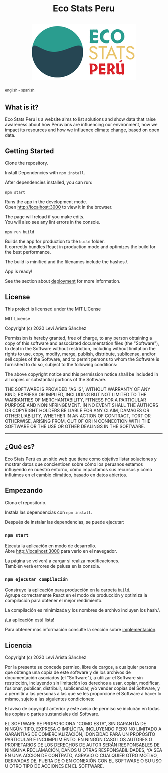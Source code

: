 # <div align="center"> Eco Stats Peru <br/> <br/> <img src="./src/assets/eco-stats-peru-nav-logo.svg"> </div>

<sup>[english](#english) - [spanish](#español)</sup>

<a name="english"></a>
## What is it?

Eco Stats Peru is a website aims to list solutions and show data that raise awareness about how Peruvians are influencing our environment, how we impact its resources and how we influence climate change, based on open data.

## Getting Started

Clone the repository.

Install Dependencies with `npm install`.

After dependencies installed, you can run:

`npm start`

Runs the app in the development mode.\
Open [http://localhost:3000](http://localhost:3000) to view it in the browser.

The page will reload if you make edits.\
You will also see any lint errors in the console.

`npm run build`

Builds the app for production to the `build` folder.\
It correctly bundles React in production mode and optimizes the build for the best performance.

The build is minified and the filenames include the hashes.\

App is ready!

See the section about [deployment](https://facebook.github.io/create-react-app/docs/deployment) for more information.

## License

This project is licensed under the MIT LiCense

MIT License

Copyright (c) 2020 Leví Arista Sánchez

Permission is hereby granted, free of charge, to any person obtaining a copy
of this software and associated documentation files (the "Software"), to deal
in the Software without restriction, including without limitation the rights
to use, copy, modify, merge, publish, distribute, sublicense, and/or sell
copies of the Software, and to permit persons to whom the Software is
furnished to do so, subject to the following conditions:

The above copyright notice and this permission notice shall be included in all
copies or substantial portions of the Software.

THE SOFTWARE IS PROVIDED "AS IS", WITHOUT WARRANTY OF ANY KIND, EXPRESS OR
IMPLIED, INCLUDING BUT NOT LIMITED TO THE WARRANTIES OF MERCHANTABILITY,
FITNESS FOR A PARTICULAR PURPOSE AND NONINFRINGEMENT. IN NO EVENT SHALL THE
AUTHORS OR COPYRIGHT HOLDERS BE LIABLE FOR ANY CLAIM, DAMAGES OR OTHER
LIABILITY, WHETHER IN AN ACTION OF CONTRACT, TORT OR OTHERWISE, ARISING FROM,
OUT OF OR IN CONNECTION WITH THE SOFTWARE OR THE USE OR OTHER DEALINGS IN THE
SOFTWARE.


---

<a name="español"></a>

## ¿Qué es?

Eco Stats Perú es un sitio web que tiene como objetivo listar soluciones y mostrar datos que concienticen sobre cómo los peruanos estamos influyendo en nuestro entorno, cómo impactamos sus recursos y cómo influimos en el cambio climático, basado en datos abiertos.

## Empezando

Clona el repositorio.

Instala las dependencias con `npm install`.

Después de instalar las dependencias, se puede ejecutar:
### `npm start`

Ejecuta la aplicación en modo de desarrollo.\
Abre [http://localhost:3000](http://localhost:3000) para verlo en el navegador.

La página se volverá a cargar si realiza modificaciones.\
También verá errores de pelusa en la consola.

### `npm ejecutar compilación`

Construye la aplicación para producción en la carpeta `build`.\
Agrupa correctamente React en el modo de producción y optimiza la compilación para obtener el mejor rendimiento.

La compilación es minimizada y los nombres de archivo incluyen los hash.\

¡La aplicación está lista!

Para obtener más información consulte la sección sobre [implementación](https://facebook.github.io/create-react-app/docs/deployment).

## Licencia

Copyright (c) 2020 Leví Arista Sánchez

Por la presente se concede permiso, libre de cargos, a cualquier persona que obtenga una copia de este software y de los archivos de documentación asociados (el "Software"), a utilizar el Software sin restricción, incluyendo sin limitación los derechos a usar, copiar, modificar, fusionar, publicar, distribuir, sublicenciar, y/o vender copias del Software, y a permitir a las personas a las que se les proporcione el Software a hacer lo mismo, sujeto a las siguientes condiciones:

El aviso de copyright anterior y este aviso de permiso se incluirán en todas las copias o partes sustanciales del Software.

EL SOFTWARE SE PROPORCIONA "COMO ESTA", SIN GARANTÍA DE NINGÚN TIPO, EXPRESA O IMPLÍCITA, INCLUYENDO PERO NO LIMITADO A GARANTÍAS DE COMERCIALIZACIÓN, IDONEIDAD PARA UN PROPÓSITO PARTICULAR E INCUMPLIMIENTO. EN NINGÚN CASO LOS AUTORES O PROPIETARIOS DE LOS DERECHOS DE AUTOR SERÁN RESPONSABLES DE NINGUNA RECLAMACIÓN, DAÑOS U OTRAS RESPONSABILIDADES, YA SEA EN UNA ACCIÓN DE CONTRATO, AGRAVIO O CUALQUIER OTRO MOTIVO, DERIVADAS DE, FUERA DE O EN CONEXIÓN CON EL SOFTWARE O SU USO U OTRO TIPO DE ACCIONES EN EL SOFTWARE.
